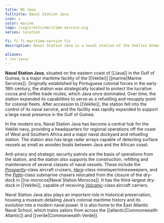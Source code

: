 ```yaml
---
title: NS Java
fulltitle: Naval Station Java
icon: ⚓️
color: marine
logo: /svg/crests/maritime-service.svg
series: location

fi: fi fi-maritime-service fis
description: Naval Station Java is a naval station of the Vekllei Armed Forces, located in the republic of Java.

aliases:
- /ns-java/
---
```

**Naval Station Java**, situated on the eastern coast of [[Java]] in the Gulf of Guinea, is a major maritime facility of the [[Vekllei]] [[marine|Marine Services]]. Originally established by Portuguese colonial forces in the early 18th century, the station was strategically located to protect the lucrative cocoa and coffee trade routes, which Java once dominated. Over time, the station expanded its capabilities to serve as a refuelling and resupply point for colonial fleets. After accession to [[Vekllei]], the station fell into the control of its naval service, and the facility was rapidly expanded to support a large naval presence in the Gulf of Guinea.

In the modern era, Naval Station Java has become a central hub for the Vekllei navy, providing a headquarters for regional operations off the coast of West and Southern Africa and a major naval dockyard and refuelling station. The station also has large radar arrays capable of detecting surface vessels as small as wooden boats between Java and the African coast.

Anti-piracy and strategic security patrols are the basis of operations from the station, and the station also supports the construction, refitting and maintenance of several classes of naval vessels. These include the [*Prosperity*](/prosperity-class/)-class aircraft cruisers, [*Hera*](/hera-class/)-class minelayer/minesweepers, and the [*Palm*](/palm-class/)-class submarine chasers relocated from the closure of the dry-dock in [[ns-morocos|Naval Station Morocos]]. It has the third-largest dry-dock in [[Vekllei]], capable of receiving [*Volcanic*](/volcanic-class/)-class aircraft carriers.

Naval Station Java also plays an important role in historical preservation, housing a museum detailing Java’s colonial maritime history and its evolution into a modern naval power. It is also home to the East Atlantic Naval School, which trains sailors from across the [[atlantic|Commonwealth Atlantic]] and [[verde|Commonwealth Verde]].

